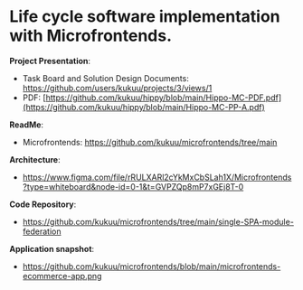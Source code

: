 # Life cycle software implementation with Microfrontends.

**Project Presentation**:

- Task Board and Solution Design Documents: https://github.com/users/kukuu/projects/3/views/1
- PDF: [https://github.com/kukuu/hippy/blob/main/Hippo-MC-PDF.pdf](https://github.com/kukuu/hippy/blob/main/Hippo-MC-PP-A.pdf) 

**ReadMe**:  
- Microfrontends: https://github.com/kukuu/microfrontends/tree/main

**Architecture**:

- https://www.figma.com/file/rRULXARl2cYkMxCbSLah1X/Microfrontends?type=whiteboard&node-id=0-1&t=GVPZQp8mP7xGEj8T-0

**Code Repository**:  

- https://github.com/kukuu/microfrontends/tree/main/single-SPA-module-federation

**Application snapshot**: 

- https://github.com/kukuu/microfrontends/blob/main/microfrontends-ecommerce-app.png




